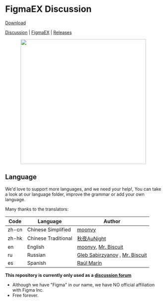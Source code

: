


# FigmaEX  Discussion

 [Download](https://github.com/Moonvy/figmaEX/releases)

 [Discussion](https://github.com/staff-moonvy/figmaEX/discussions) | [FigmaEX](https://moonvy.com/figmaEX/) | [Releases](https://github.com/Moonvy/figmaEX/releases)

<p align="center">
  <img src="https://github.com/staff-moonvy/figmaEX/raw/master/cover.png" width="404"></img>
</p>

## Language
We'd love to support more languages, and we need your help!, You can take a look at our language folder, improve the grammar or add your own language.

Many thanks to the  translators:

Code|Language|Author
---|---|---
zh-cn| Chinese Simplified| [moonvy](https://twitter.com/MoonvyDesign)
zh-hk| Chinese Traditional| [秋夜AuNight](http://www.aunight.pw)
en| English| [moonvy](https://twitter.com/MoonvyDesign),  [Mr. Biscuit](https://twitter.com/SShuaiqi) 
ru| Russian| [Gleb Sabirzyanov](https://twitter.com/zyumbik) ,  [Mr. Biscuit](https://twitter.com/SShuaiqi) 
es| Spanish| [Raúl Marín](https://www.youtube.com/channel/UCk5x2DjtQq46lwbA4xBicfQ)
 
**This repository is currently only used as a  [discussion forum](https://github.com/staff-moonvy/figmaEX/discussions)** 

- Although we have "Figma" in our name, we have NO official affiliation with Figma Inc.
- Free forever.
